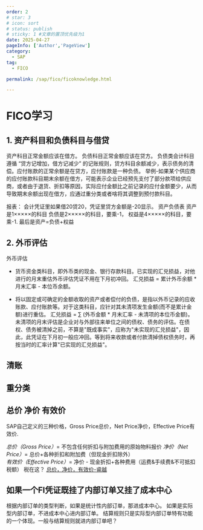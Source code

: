 ```yaml
---
order: 2
# star: 3
# icon: sort
# status: publish
# sticky: 1 #文章的置顶优先级为1
date: 2025-04-27
pageInfo: ['Author','PageView']
category:
  - SAP
tag:
  - FICO

permalink: /sap/fico/ficoknowledge.html

---
```



# FICO学习
<!-- :::tip
::: -->
<!-- 摘要截止标签 -->
<!-- more -->

## 1. 资产科目和负债科目与借贷
资产科目正常金额应该在借方。
负债科目正常金额应该在贷方。
负债类会计科目遵循 “贷方记增加，借方记减少” 的记账规则，贷方科目余额减少，表示债务的清偿。应付账款的正常余额是在贷方，应付账款是一种负债。
举例-如果某个供应商的应付账款科目期末余额在借方，可能表示企业已经预先支付了部分款项给供应商，或者由于退货、折扣等原因，实际应付金额比之前记录的应付金额要少，从而导致期末余额出现在借方，应通过重分类或者啥将其调整到预付款科目。

报表：
会计凭证里如果借20贷20，凭证里贷方金额是-20显示。
资产负债表 资产是1×××××的科目
负债是2×××××的科目，要乘-1，
权益是4×××××的科目，要乘-1.
最后是资产=负债+权益

## 2. 外币评估
外币评估
* 货币资金类科目，即外币类的现金、银行存款科目。已实现的汇兑损益，对他进行的月末重估外币评估凭证不用在下月初冲回。
汇兑损益 = 累计外币余额 * 月末汇率 - 本位币余额。

* 将以固定或可确定的金额收取的资产或者偿付的负债，是指以外币记录的应收账款、应付账款等。对于这类科目，应针对其未清项发生金额(而不是累计金额)进行重估。
汇兑损益 = ∑ (外币金额 * 月末汇率 - 未清项的本位币金额)。
未清项的月末评估是企业对与外部往来单位之间的债权、债务的评估。在债权、债务被清掉之前，不算是"既成事实"，应称为"未实现的汇兑损益"，因此，此凭证在下月初一般应冲回。等到将来收款或者付款清掉债权债务时，再按当时的汇率计算"已实现的汇兑损益"。
## 清账


## 重分类

## 总价 净价 有效价
SAP自己定义的三种价格，Gross Price总价，Net Price净价，Effective Price有效价.

*总价（Gross Price）*= 不包含任何折扣与附加费用的原始物料报价
*净价（Net Price）*= 总价+各种折扣和附加费（但现金折扣除外）
*有效价（Effective Price）*= 净价 - 现金折扣+各种费用（运费&手续费&不可抵扣税额）  税在这？
[总价，净价，有效价-睿越](https://blog.csdn.net/lychee7758521/article/details/81877145#:~:text=%E6%80%BB%E4%BB%B7%EF%BC%88Gross%20Price%EF%BC%89%20%3D%20%E4%B8%8D%E5%8C%85%E5%90%AB%E4%BB%BB%E4%BD%95%E6%8A%98%E6%89%A3%E4%B8%8E%E9%99%84%E5%8A%A0%E8%B4%B9%E7%94%A8%E7%9A%84%E5%8E%9F%E5%A7%8B%E7%89%A9%E6%96%99%E6%8A%A5%E4%BB%B7%20%E5%87%80%E4%BB%B7%EF%BC%88Net%20Price%EF%BC%89%20%3D%20%E6%80%BB%E4%BB%B7%2B%E5%90%84%E7%A7%8D%E6%8A%98%E6%89%A3%E5%92%8C%E9%99%84%E5%8A%A0%E8%B4%B9%EF%BC%88%E4%BD%86%E7%8E%B0%E9%87%91%E6%8A%98%E6%89%A3%E9%99%A4%E5%A4%96%EF%BC%89,Price%EF%BC%89%20%3D%20%E5%87%80%E4%BB%B7%20-%20%E7%8E%B0%E9%87%91%E6%8A%98%E6%89%A3%2B%E5%90%84%E7%A7%8D%E8%B4%B9%E7%94%A8%EF%BC%88%E8%BF%90%E8%B4%B9%26%E6%89%8B%E7%BB%AD%E8%B4%B9%26%E4%B8%8D%E5%8F%AF%E6%8A%B5%E6%89%A3%E7%A8%8E%E9%A2%9D%EF%BC%89%20%E5%87%BA%E8%87%AA%EF%BC%9A%20https%3A%2F%2Fblog.csdn.net%2Fkangliujie%2Farticle%2Fdetails%2F75048239%20%E6%96%87%E7%AB%A0%E6%B5%8F%E8%A7%88%E9%98%85%E8%AF%BB1.4k%E6%AC%A1%E3%80%82)

## 如果一个FI凭证既挂了内部订单又挂了成本中心
根据内部订单的类型判断，如果是统计性内部订单，那进成本中心。
如果是实际型内部订单，不进成本中心进内部订单。
结算规则只是实际型内部订单特有功能的一个体现。一般与结算规则就进内部订单吧？